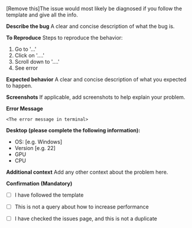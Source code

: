 [Remove this]The issue would most likely be diagnosed if you follow the template and give all the info.

**Describe the bug**
A clear and concise description of what the bug is.

**To Reproduce**
Steps to reproduce the behavior:
1. Go to '...'
2. Click on '....'
3. Scroll down to '....'
4. See error

**Expected behavior**
A clear and concise description of what you expected to happen.

**Screenshots**
If applicable, add screenshots to help explain your problem.

**Error Message**

`<The error message in terminal>`

**Desktop (please complete the following information):**
 - OS: [e.g. Windows]
 - Version [e.g. 22]
 - GPU
 - CPU

**Additional context**
Add any other context about the problem here.

**Confirmation (Mandatory)**
- [ ] I have followed the template
- [ ] This is not a query about how to increase performance
- [ ] I have checked the issues page, and this is not a duplicate


